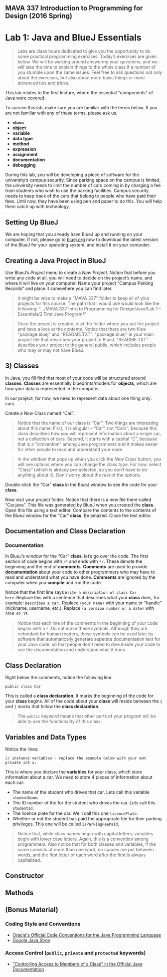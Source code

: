 ## MAVA 337 Introduction to Programming for Design  (2016 Spring)

# Lab 1: Java and BlueJ Essentials

> Labs are class hours dedicated to give you the opportunity to do some practical programming exercises. Today’s exercises are given below. We will be walking around answering your questions, and we will take the time to explain things to the whole class if a number of you stumble upon the same issues. Feel free to ask questions not only about the exercises, but also about more basic things or more advanced tips and tricks.

This lab relates to the first lecture, where the essential "components" of Java were covered.

To survive this lab, make sure you are familiar with the terms below. If you are not familiar with any of these terms, please ask us.

- **class**
- **object**
- **variable**
- **data type**
- **method**
- **expression**
- **assignment**
- **documentation**
- **debugging**

During this lab, you will be developing a piece of software for the university’s campus security. Since parking space on the campus is limited, the university needs to limit the number of cars coming in by charging a fee from students who wish to use the parking facilities. Campus security needs to keep track of the cars that belong to people who have paid their fees. Until now, they have been using pen and paper to do this. You will help them catch up with technology.

## Setting Up BlueJ

We are hoping that you already have BlueJ up and running on your computer. If not, please go to [bluej.org](http://www.bluej.org) now to download the latest version of the BlueJ for your operating system, and install it on your computer.

## Creating a Java Project in BlueJ

Use BlueJ’s *Project* menu to create a *New Project*. Notice that before you write any code at all, you will need to decide on the project’s name, and where it will live on your computer. Name your project “Campus Parking Records” and place it somewhere you can find later.

> It might be wise to make a “MAVA 337” folder to keep all of your projects for this course. The path that I would use would look like the following:
“…/MAVA 337 Intro to Programming for Design/Java/Lab 1 – Essentials/2 First Java Program/”

> Once the project is created, visit the folder where you put the project and have a look at the contents. Notice that there are two files: "package.bluej" and "README.TXT". "package.bluej" is your main project file that describes your project to BlueJ. "README.TXT" describes your project to the general public, which includes people who may or may not have BlueJ.

## 3)	Classes

In Java, you fill find that most of your code will be structured around **classes**. **Classes** are essentially blueprints/models for **objects**, which are how your data is represented in the computer.

In our project, for now, we need to represent data about one thing only: cars.

Create a *New Class* named “Car”.

> Notice that the name of  our class is “Car”. Two things are interesting about this name: First, it is singular – “Car”, not “Cars”; because this class describes how you will represent information about a single car, not a collection of cars. Second, it starts with a capital “C”, because that is a “convention” among Java programmers and it makes easier for other people to read and understand your code.

> In the window that pops up when you click the *New Class* button, you will see options where you can change the class type. For now, select “Class” (which is already pre-selected, so you don’t have to do anything about it). Don’t worry about the rest of the options.

Double-click the “Car” **class** in the BlueJ window to see the code for your **class**.

Now visit your project folder. Notice that there is a new file there called “Car.java”. This file was generated by BlueJ when you created the **class**. Open this file using a text editor. Compare the contents to the contents of the BlueJ window for the “Car” **class**. Be amazed. Close the text editor.

## Documentation and Class Declaration

### Documentation

In BlueJ’s window for the “Car” **class**, let’s go over the code. The first section of code begins with `/*` and ends with `*/`. These denote the beginning and the end of **comments**. **Comments** are used to provide **documentation** about your code to other programmers who may have to read and understand what you have done. **Comments** are ignored by the computer when you **compile** and run the code.

Notice that the first line says `Write a description of class Car here.`Replace this with a sentence that describes what your **class** does, for example: `Describes a car.` Replace `(your name)` with your name or "handle" (nickname, username, etc.). Replace `(a version number or a date)` with `2016-02-15`.

> Notice that each line of the comments in the beginning of your code begins with a `*`. Do not erase these symbols. Although they are redundant for human readers, these symbols can be used later by software that automatically generate seperate documentation text for your Java code, so that people don't need to dive inside your code to see the documentation and understand what it does.

## Class Declaration

Right below the comments, notice the following line:

    public class Car

This is called a **class declaration**. It marks the beginning of the code for your **class** begins. All of the code about your **class** will reside between the `{` and `}` marks that follow the **class declaration**.

> The `public` keyword means that other parts of your program will be able to use the functionality of this class.

## Variables and Data Types

Notice the lines:

    // instance variables - replace the example below with your own
    private int x;

This is where you declare the **variables** for your class, which store information about a car. We need to store 4 pieces of information about each car:

- The name of the student who drives that car. Lets call this variable `studentName`.
- The ID number of the for the student who drives the car. Lets call this `studentId`.
- The licence plate for the car. We'll call this one `licencePlate`.
- Whether or not the student has paid the appropriate fee for their parking privileges. This one will be called `isParkingFeePaid`.

> Notice that, while class names begin with capital letters, variables begin with lower case letters. Again, this is a convention among programmers. Also notice that for both classes and variables, if the name consists of more than one word, no spaces are put between words, and the first letter of each word after the first is always capitalized.

## Constructor

## Methods

## (Bonus Material)

### Coding Style and Conventions

- [Oracle's Official Code Conventions for the Java Programming Language](http://www.oracle.com/technetwork/java/codeconvtoc-136057.html)
- [Google Java Style](https://google.github.io/styleguide/javaguide.html)

### Access Control (`public`, `private` and `protected` keywords)

- ["Controlling Access to Members of a Class" in the Official Java Documentation](http://docs.oracle.com/javase/tutorial/java/javaOO/accesscontrol.html)